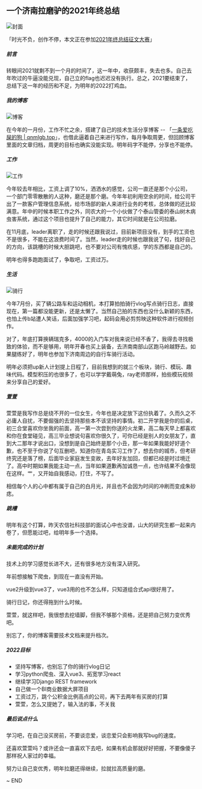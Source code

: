 ##  一个济南拉磨驴的2021年终总结

![封面](https://qnmlgb.top/media/editor/%E6%96%87%E7%AB%A0%E5%B0%81%E9%9D%A2_20211207154529106569.png)

「时光不负，创作不停，本文正在参加[2021年终总结征文大赛](https://juejin.cn/post/7034786723137585188/)」

##### 前言

转眼间2021就剩不到一个月的时间了，这一年中，收获颇丰，失去也多。自己去年吹过的牛逼没能兑现，自己立的flag也迟迟没有执行。总之，2021要结束了，总结下这一年的经历和不足，为明年的2022打鸡血。

##### 我的博客

![博客](https://qnmlgb.top/media/editor/%E5%8D%9A%E5%AE%A2_20211207163904022155.png)

在今年的一月份，工作不忙之余，搭建了自己的技术生活分享博客 -- 「[一条爱吃屎的狗 | qnmlgb.top](https://qnmlgb.top/article/2021/1/23/24.html)」，也借此逼着自己来进行写作，每月争取周更，但回顾博客里面的文章归档，周更的目标也确实没能实现。明年码字不能停，分享也不能停。

##### 工作

![工作](https://qnmlgb.top/media/editor/%E5%B7%A5%E4%BD%9C_20211207163925547599.jpg)

今年较去年相比，工资上调了10%，洒洒水的感觉，公司一直还是那个小公司，一个部门零零散散的人这种，磨还是那个磨。今年年初利用空余的时间，给公司干出了一款客户管理信息系统，给市场部的新人来进行业务的考核，总体做的还比较满意。年中的时候本职工作之外，同农大的一个小伙做了个泰山管委的泰山树木病虫害系统，通过这个项目也提升了自己的能力，其它时间就是在公司拉磨。

在11月底，leader离职了，走的时候还跟我说过，目前新项目没有，到手的工资也不是很多，不能在这浪费时间了。当然，leader走的时候也跟我说了句，找好自己的方向，该跳槽的时候大胆跳吧，也不要对公司有愧疚感，学的东西都是自己的。

明年也得多跑跑面试了，争取吧，工资过万。

##### 生活

![骑行](https://qnmlgb.top/media/editor/%E9%AA%91%E8%A1%8C_20211207163939833179.jpg)

今年7月份，买了辆公路车和运动相机，本打算拍拍骑行vlog写点骑行日志，直接现在，第一篇都没能更新，还是太懒了。当然自己拍的东西也没什么新颖的东西，也怕上传b站遭人笑话，后面加强学习吧，起码会用必剪剪映这种软件进行视频创作。

对了，年底打算换辆瑞克多，4000的入门车对我来说已经不香了，我得去寻找极致的体验，而不是够用，明年开春也买上装备，去济南南部山区跑马岭越野去。如果腿练好了，明年也参加下济南周边的自行车骑行活动。

明年必须把up新人计划提上日程了，目前我想到的就三个板块，骑行、模玩、趣味代码。模型积压的也很多了，也可以学学戴萌兔，ray老师那样，拍些模玩视频来分享自己的爱好。

##### 萱萱

萱萱是我写作总是绕不开的一位女生，今年也是决定放下这份执着了。久而久之不必庸人自扰，不要倔强的去坚持那些本不该坚持的事情。初二开学我是你的后桌，初三合堂喜欢你坐我的前面，高一第一次尝到你送的火龙果，高二每天早上都喜欢和你在食堂碰见，高三毕业想说句喜欢你很久了，可你已经是别人的女朋友了，直到大二那年才说出口，没想到是自己始终是那个小丑，那一年如果我能好好道个歉，也不至于你说了句互删吧，知道你在青岛实习工作了，想去你的城市，但考研终究还是落了榜，后面毕业家庭发生变故，去年好友加回，但都已经是时过境迁了。高中时期如果我能主动一点，当年如果道歉再加诚恳一点，也许结果不会像现在这样。艹，又开始自我感动，打住，不写了。

相信每个人的心中都有属于自己的白月光，并且也不会因为时间的冲刷而变成朱砂痣。

##### 跳槽

明年有这个打算，昨天农信社科技部的面试心中也没谱，山大的研究生都一起来内卷了，但愿能过吧，给明年多一个选择。

##### 未能完成的计划

技术上的学习感觉长进不大，还有很多地方没有深入研究。

年前想接触下爬虫，到现在一直没有开始。

vue2升级到vue3了，vue3用的也不怎么样，只知道组合式api很好用了。

骑行日记，你还得拖到什么时候。

萱萱，就这样吧，我很想去挖墙脚，但我不够那个资格，还是把自己努力变优秀吧。

别忘了，你的博客需要技术文档来提升档次。

##### 2022目标

* 坚持写博客，也别忘了你的骑行vlog日记
* 学习python爬虫、深入vue3、拓宽学习react
* 继续学习Django REST framework
* 自己做一个BI商业数据大屏项目
* 工资过万，跳个公积金比例高点的公司，再下去两年有买房的打算
* 萱萱，怎么又提她了，输入法的事，不关我

##### 最后说点什么

学习吧，在自己没买房前，不要谈恋爱，谈恋爱只会影响我写bug的速度。

还喜欢萱萱吗？或许还会一直喜欢下去吧，如果有机会那就好好把握，不要像傻子那样祝人家过的幸福。

努力让自己变优秀，明年拉磨还得继续，拉就拉高质量的磨。

 ~ END
